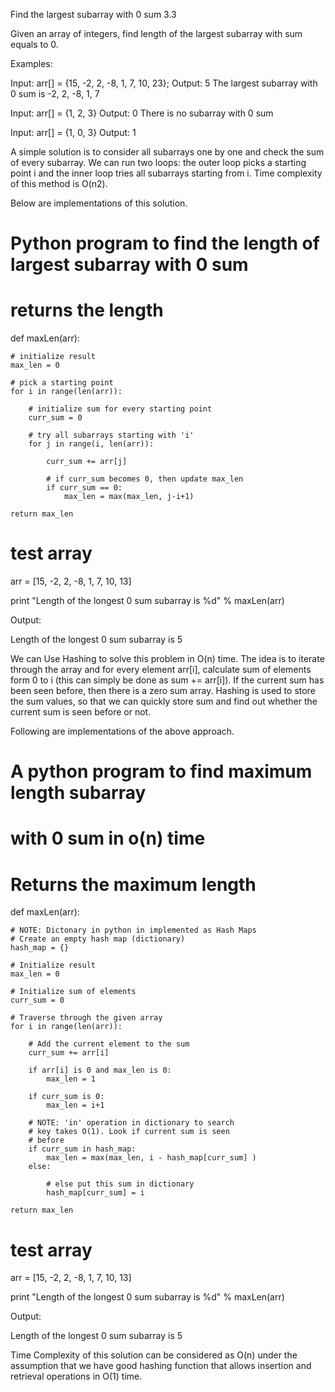 
Find the largest subarray with 0 sum
3.3

Given an array of integers, find length of the largest subarray with sum equals to 0.

Examples:

Input: arr[] = {15, -2, 2, -8, 1, 7, 10, 23};
Output: 5
The largest subarray with 0 sum is -2, 2, -8, 1, 7

Input: arr[] = {1, 2, 3}
Output: 0
There is no subarray with 0 sum

Input: arr[] = {1, 0, 3}
Output: 1


A simple solution is to consider all subarrays one by one and check the sum of every subarray. We can run two loops: the outer loop picks a starting point i and the inner loop tries all subarrays starting from i. Time complexity of this method is O(n2).

Below are implementations of this solution.

# Python program to find the length of largest subarray with 0 sum
 
# returns the length
def maxLen(arr):
     
    # initialize result
    max_len = 0
 
    # pick a starting point
    for i in range(len(arr)):
         
        # initialize sum for every starting point
        curr_sum = 0
         
        # try all subarrays starting with 'i'
        for j in range(i, len(arr)):
         
            curr_sum += arr[j]
 
            # if curr_sum becomes 0, then update max_len
            if curr_sum == 0:
                max_len = max(max_len, j-i+1)
 
    return max_len
 
 
# test array
arr = [15, -2, 2, -8, 1, 7, 10, 13]
 
print "Length of the longest 0 sum subarray is %d" %  maxLen(arr) 

Output:

Length of the longest 0 sum subarray is 5

We can Use Hashing to solve this problem in O(n) time. The idea is to iterate through the array and for every element arr[i], calculate sum of elements form 0 to i (this can simply be done as sum += arr[i]). If the current sum has been seen before, then there is a zero sum array. Hashing is used to store the sum values, so that we can quickly store sum and find out whether the current sum is seen before or not.

Following are implementations of the above approach.

# A python program to find maximum length subarray 
# with 0 sum in o(n) time
 
# Returns the maximum length
def maxLen(arr):
     
    # NOTE: Dictonary in python in implemented as Hash Maps
    # Create an empty hash map (dictionary)
    hash_map = {}
 
    # Initialize result
    max_len = 0
 
    # Initialize sum of elements
    curr_sum = 0
 
    # Traverse through the given array
    for i in range(len(arr)):
         
        # Add the current element to the sum
        curr_sum += arr[i]
 
        if arr[i] is 0 and max_len is 0:
            max_len = 1
 
        if curr_sum is 0:
            max_len = i+1
 
        # NOTE: 'in' operation in dictionary to search 
        # key takes O(1). Look if current sum is seen 
        # before
        if curr_sum in hash_map:
            max_len = max(max_len, i - hash_map[curr_sum] )
        else:
 
            # else put this sum in dictionary
            hash_map[curr_sum] = i
 
    return max_len
 
 
# test array
arr = [15, -2, 2, -8, 1, 7, 10, 13]
  
print "Length of the longest 0 sum subarray is %d" %  maxLen(arr)

Output:

Length of the longest 0 sum subarray is 5

Time Complexity of this solution can be considered as O(n) under the assumption that we have good hashing function that allows insertion and retrieval operations in O(1) time.
